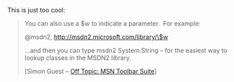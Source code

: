 This is just too cool:

> You can also use a \$w to indicate a parameter.  For example:
>
> @msdn2, http://msdn2.microsoft.com/library/\$w
>
> …and then you can type msdn2 System.String – for the easiest way to
> lookup classes in the MSDN2 library.
>
> [Simon Guest – [Off Topic: MSN Toolbar
> Suite](http://blogs.msdn.com/smguest/archive/2004/12/14/303255.aspx)]
